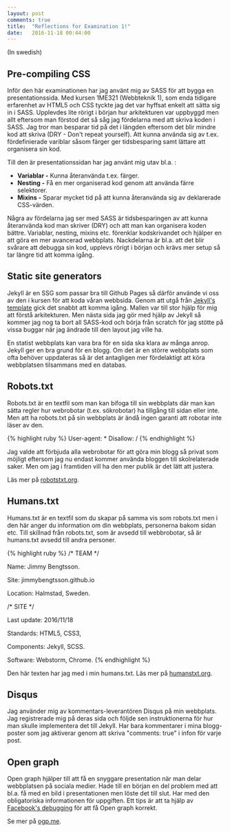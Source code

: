```yaml
---
layout: post
comments: true
title:  "Reflections for Examination 1!"
date:   2016-11-18 00:44:00
---
```


(In swedish)

## Pre-compiling CSS
Inför den här examinationen har jag använt mig av SASS för att bygga en presentationssida.
Med kursen 1ME321 (Webbteknik 1), som enda tidigare erfarenhet av HTML5 och CSS tyckte jag det var hyffsat enkelt att sätta sig in i SASS.
Upplevdes lite rörigt i början hur arkitekturen var uppbyggd men allt eftersom man förstod det så såg jag fördelarna med att skriva koden i SASS. Jag tror man besparar tid på det i längden eftersom det blir mindre kod att skriva (DRY - Don't repeat yourself).
Att kunna använda sig av t.ex. fördefinierade variblar såsom färger ger tidsbesparing samt lättare att organisera sin kod.

Till den är presentationssidan har jag använt mig utav bl.a. :

- __Variablar -__ Kunna återanvända t.ex. färger.
- __Nesting -__ Få en mer organiserad kod genom att använda färre selektorer.
- __Mixins -__ Sparar mycket tid på att kunna återanvända sig av deklarerade CSS-värden.

Några av fördelarna jag ser med SASS är tidsbesparingen av att kunna återanvända kod man skriver (DRY) och att man kan organisera koden bättre.
Variablar, nesting, mixins etc. förenklar kodskrivandet och hjälper en att göra en mer avancerad webbplats.
Nackdelarna är bl.a. att det blir svårare att debugga sin kod, upplevs rörigt i början och krävs mer setup så tar längre tid att komma igång.



<!--break-->

## Static site generators
Jekyll är en SSG som passar bra till Github Pages så därför använde vi oss av den i kursen för att koda våran webbsida.
Genom att utgå från [Jekyll's template](https://1dv022.github.io) gick det snabbt att komma igång. Mallen var till stor hjälp för mig att förstå arkitekturen.
Men nästa sida jag gör med hjälp av Jekyll så kommer jag nog ta bort all SASS-kod och börja från scratch för jag stötte på vissa buggar när jag ändrade till den layout jag ville ha.

En statist webbplats kan vara bra för en sida ska klara av många anrop. Jekyll ger en bra grund för en blogg.
Om det är en större webbplats som ofta behöver uppdateras så är det antagligen mer fördelaktigt att köra webbplatsen tilsammans med en databas.

## Robots.txt
Robots.txt är en textfil som man kan bifoga till sin webbplats där man kan sätta regler hur webrobotar (t.ex. sökrobotar)
ha tillgång till sidan eller inte. Men att ha robots.txt på sin webbplats är ändå ingen garanti att robotar inte läser av den.

{% highlight ruby %}
User-agent: *
Disallow: /
{% endhighlight %}

Jag valde att förbjuda alla webrobotar för att göra min blogg så privat som möjligt eftersom jag nu endast kommer använda bloggen till skolrelaterade saker.
Men om jag i framtiden vill ha den mer publik är det lätt att justera.

Läs mer på [robotstxt.org](https://robotstxt.org).



## Humans.txt
Humans.txt är en textfil som du skapar på samma vis som robots.txt men i den här anger du information om din webbplats, personerna bakom sidan etc.
Till skillnad från robots.txt, som är avsedd till webbrobotar, så är humans.txt avsedd till andra personer.

{% highlight ruby %}
/* TEAM */


Name: Jimmy Bengtsson.


Site: jimmybengtsson.github.io


Location: Halmstad, Sweden.



/* SITE */


Last update: 2016/11/18


Standards: HTML5, CSS3,


Components: Jekyll, SCSS.


Software: Webstorm, Chrome.
{% endhighlight %}

Den här texten har jag med i min humans.txt.
Läs mer på [humanstxt.org](https://humanstxt.org).


## Disqus
Jag använder mig av kommentars-leverantören Disqus på min webbplats. Jag registrerade mig på deras sida och följde sen instruktionerna för hur man skulle implementera det till Jekyll.
Har bara kommentarer i mina blogg-poster som jag aktiverar genom att skriva "comments: true" i infon för varje post.

## Open graph
Open graph hjälper till att få en snyggare presentation när man delar webbplatsen på sociala medier.
Hade till en början en del problem med att bl.a. få med en bild i presentationen men löste det till slut.
Har med den obligatoriska informationen för uppgiften. Ett tips är att ta hjälp av [Facebook's debugging](https://developers.facebook.com/tools/debug/sharing) för att få Open graph korrekt.

Se mer på [ogp.me](https://ogp.me).
